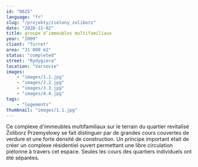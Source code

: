 ```yaml
---
id: "0625"
language: "fr"
slug: "/projekty/zielony_zoliborz"
date: "2020-11-02"
title: groupe d’immeubles multifamiliaux
year: "2009"
client: "Turret"
area: "31 000 m2"
status: "completed"
street: "Rydygiera"
location: "Varsovie"
images: 
    - "images/1.1.jpg"
    - "images/2.2.jpg"
    - "images/3.3.jpg"
    - "images/4.4.jpg"    
tags: 
    - "logements"
thumbnail: "images/1.1.jpg"
---
```

Ce complexe d'immeubles multifamiliaux sur le terrain du quartier revitalisé Żoliborz Przemysłowy se fait distinguer par de grandes cours couvertes de verdure et une forte densité de construction. Un principe important était de créer un complexe résidentiel ouvert permettant une libre circulation piétonne à&nbsp;travers cet espace. Seules les cours des quartiers individuels ont été séparées. 
